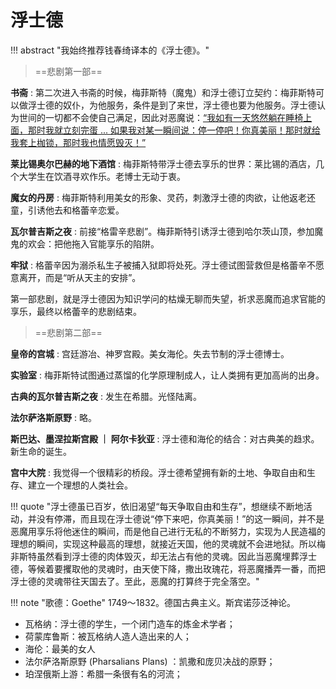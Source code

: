 # 浮士德

!!! abstract "我始终推荐钱春绮译本的《浮士德》。"

> ==悲剧第一部== 

**书斋**
:   第二次进入书斋的时候，梅菲斯特（魔鬼）和浮士德订立契约：梅菲斯特可以做浮士德的奴仆，为他服务，条件是到了来世，浮士德也要为他服务。浮士德认为世间的一切都不会使自己满足，因此对恶魔说：<u>“我如有一天悠然躺在睡椅上面，那时我就立刻完蛋 ... 如果我对某一瞬间说：停一停吧！你真美丽！那时就给我套上枷锁，那时我也情愿毁灭！”</u>

**莱比锡奥尔巴赫的地下酒馆**
:   梅菲斯特带浮士德去享乐的世界：莱比锡的酒店，几个大学生在饮酒寻欢作乐。老博士无动于衷。

**魔女的丹房**
:   梅菲斯特利用美女的形象、灵药，刺激浮士德的肉欲，让他返老还童，引诱他去和格蕾辛恋爱。

**瓦尔普吉斯之夜**
:   前接“格雷辛悲剧”。梅菲斯特引诱浮士德到哈尔茨山顶，参加魔鬼的欢会：把他拖入官能享乐的陷阱。

**牢狱**
:   格蕾辛因为溺杀私生子被捕入狱即将处死。浮士德试图营救但是格蕾辛不愿意离开，而是“听从天主的安排”。

第一部悲剧，就是浮士德因为知识学问的枯燥无聊而失望，祈求恶魔而追求官能的享乐，最终以格蕾辛的悲剧结束。

> ==悲剧第二部== 

**皇帝的宫城**
:   宫廷游冶、神罗宫殿。美女海伦。失去节制的浮士德博士。

**实验室**
:   梅菲斯特试图通过蒸馏的化学原理制成人，让人类拥有更加高尚的出身。

**古典的瓦尔普吉斯之夜**
:   发生在希腊。光怪陆离。

**法尔萨洛斯原野**
:   略。

**斯巴达、墨涅拉斯宫殿 ｜ 阿尔卡狄亚**
:   浮士德和海伦的结合：对古典美的趋求。新生命的诞生。

**宫中大院**
:   我觉得一个很精彩的桥段。浮士德希望拥有新的土地、争取自由和生存、建立一个理想的人类社会。

!!! quote "浮士德虽已百岁，依旧渴望“每天争取自由和生存”，想继续不断地活动，并没有停滞，而且现在浮士德说“停下来吧，你真美丽！”的这一瞬间，并不是恶魔用享乐将他迷住的瞬间，而是他自己进行无私的不断努力，实现为人民造福的理想的瞬间，实现这种最高的理想，就接近天国，他的灵魂就不会进地狱。所以梅非斯特虽然看到浮士德的肉体毁灭，却无法占有他的灵魂。因此当恶魔埋葬浮士德，等候着要攫取他的灵魂时，由天使下降，撒出玫瑰花，将恶魔播弄一番，而把浮士德的灵魂带往天国去了。至此，恶魔的打算终于完全落空。"





!!! note "歌德：Goethe"
    1749～1832。德国古典主义。斯宾诺莎泛神论。


- 瓦格纳：浮士德的学生，一个闭门造车的炼金术学者；
- 荷蒙库鲁斯：被瓦格纳人造人造出来的人；
- 海伦：最美的女人
- 法尔萨洛斯原野 (Pharsalians Plans) ：凯撒和庞贝决战的原野；
- 珀涅俄斯上游：希腊一条很有名的河流；

